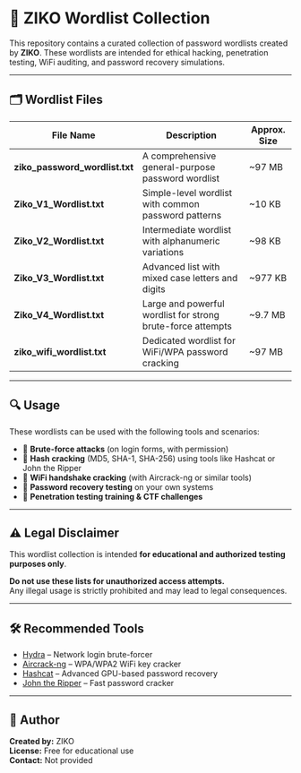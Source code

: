 # 🔐 ZIKO Wordlist Collection

This repository contains a curated collection of password wordlists created by **ZIKO**. These wordlists are intended for ethical hacking, penetration testing, WiFi auditing, and password recovery simulations.

---

## 🗂️ Wordlist Files

| File Name                 | Description                                                | Approx. Size |
|--------------------------|------------------------------------------------------------|--------------|
| **ziko_password_wordlist.txt** | A comprehensive general-purpose password wordlist          | ~97 MB       |
| **Ziko_V1_Wordlist.txt**       | Simple-level wordlist with common password patterns        | ~10 KB       |
| **Ziko_V2_Wordlist.txt**       | Intermediate wordlist with alphanumeric variations         | ~98 KB       |
| **Ziko_V3_Wordlist.txt**       | Advanced list with mixed case letters and digits           | ~977 KB      |
| **Ziko_V4_Wordlist.txt**       | Large and powerful wordlist for strong brute-force attempts| ~9.7 MB      |
| **ziko_wifi_wordlist.txt**     | Dedicated wordlist for WiFi/WPA password cracking          | ~97 MB       |

---

## 🔍 Usage

These wordlists can be used with the following tools and scenarios:

- 🔐 **Brute-force attacks** (on login forms, with permission)
- 💾 **Hash cracking** (MD5, SHA-1, SHA-256) using tools like Hashcat or John the Ripper
- 📡 **WiFi handshake cracking** (with Aircrack-ng or similar tools)
- 🔄 **Password recovery testing** on your own systems
- 🧪 **Penetration testing training & CTF challenges**

---

## ⚠️ Legal Disclaimer

This wordlist collection is intended **for educational and authorized testing purposes only**.

**Do not use these lists for unauthorized access attempts.**  
Any illegal usage is strictly prohibited and may lead to legal consequences.

---

## 🛠 Recommended Tools

- [Hydra](https://github.com/vanhauser-thc/thc-hydra) – Network login brute-forcer
- [Aircrack-ng](https://www.aircrack-ng.org/) – WPA/WPA2 WiFi key cracker
- [Hashcat](https://hashcat.net/hashcat/) – Advanced GPU-based password recovery
- [John the Ripper](https://www.openwall.com/john/) – Fast password cracker

---

## 📩 Author

**Created by:** ZIKO  
**License:** Free for educational use  
**Contact:** Not provided  

